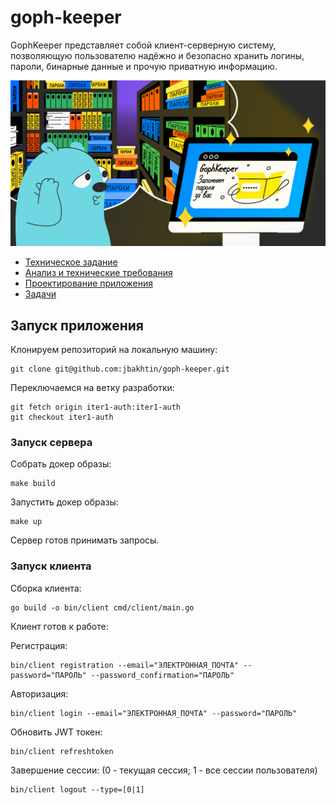 # goph-keeper
GophKeeper представляет собой клиент-серверную систему, позволяющую пользователю надёжно и безопасно хранить логины, пароли, бинарные данные и прочую приватную информацию.

![README.md Cover](docs/images/README%20image%20cover.png)

- [Техническое задание](docs/technical%20specification.md)
- [Анализ и технические требования](docs/analysis%20and%20technical%20requirements.md)
- [Проектирование приложения](docs/application%20design.md)
- [Задачи](docs/tasks.md)

## Запуск приложения 

Клонируем репозиторий на локальную машину:
```
git clone git@github.com:jbakhtin/goph-keeper.git 
```

Переключаемся на ветку разработки:
```
git fetch origin iter1-auth:iter1-auth
git checkout iter1-auth
```

### Запуск сервера

Собрать докер образы:
```
make build
```

Запустить докер образы:
```
make up
```

Сервер готов принимать запросы.

### Запуск клиента

Сборка клиента:
```
go build -o bin/client cmd/client/main.go
```

Клиент готов к работе:

Регистрация:
```
bin/client registration --email="ЭЛЕКТРОННАЯ_ПОЧТА" --password="ПАРОЛЬ" --password_confirmation="ПАРОЛЬ"
```

Авторизация:
```
bin/client login --email="ЭЛЕКТРОННАЯ_ПОЧТА" --password="ПАРОЛЬ"
```

Обновить JWT токен:
```
bin/client refreshtoken
```

Завершение сессии: (0 - текущая сессия; 1 - все сессии пользователя)
```
bin/client logout --type=[0|1] 
```